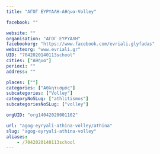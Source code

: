```yaml
---
title: "ΑΓΟΓ ΕΥΡΥΑΛΗ-Αθήνα-Volley"

facebook: ""

website: ""
organisation: "ΑΓΟΓ ΕΥΡΥΑΛΗ"
facebookorg: "https://www.facebook.com/evriali.glyfadas"
websiteorg: "www.evriali.gr"
UID: "7042020140113school"
cities: ["Αθήνα"]
perioxi: ""
address: ""

places: [""]
categories: ["Αθλητισμός"]
subcategories: ["Volley"]
categoryNoSLug: ["athlitismos"]
subcategoriesNoSLug: ["volley"]

orgUID: "org14042020001102"

url: "agog-eyryali-athina-volley/athina"
slug: "agog-eyryali-athina-volley"
aliases:
    - /7042020140113school
---
```





